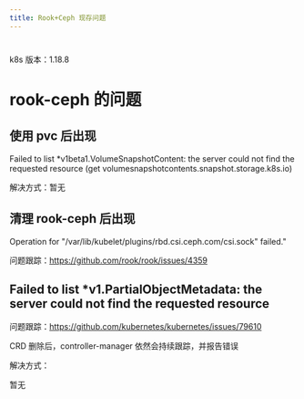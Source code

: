 ```yaml
---
title: Rook+Ceph 现存问题
---
```


#

k8s 版本：1.18.8

# rook-ceph 的问题

## 使用 pvc 后出现

Failed to list \*v1beta1.VolumeSnapshotContent: the server could not find the requested resource (get volumesnapshotcontents.snapshot.storage.k8s.io)

解决方式：暂无

## 清理 rook-ceph 后出现

Operation for "/var/lib/kubelet/plugins/rbd.csi.ceph.com/csi.sock" failed."

问题跟踪：<https://github.com/rook/rook/issues/4359>

## Failed to list \*v1.PartialObjectMetadata: the server could not find the requested resource

问题跟踪：<https://github.com/kubernetes/kubernetes/issues/79610>

CRD 删除后，controller-manager 依然会持续跟踪，并报告错误

解决方式：

暂无
